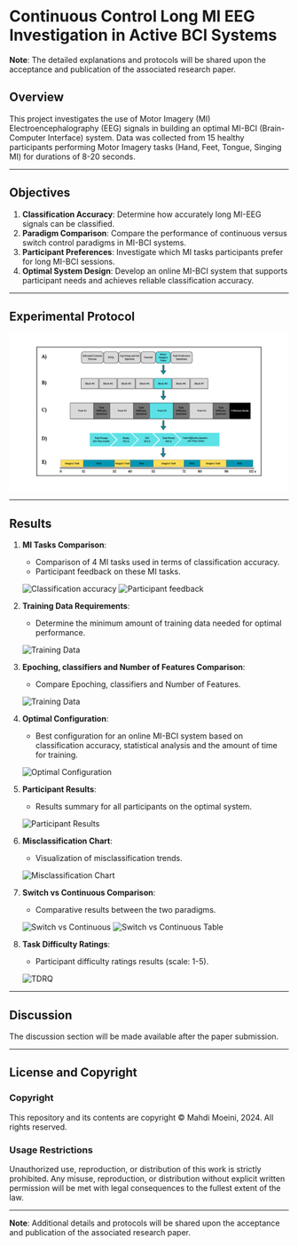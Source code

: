 # Continuous Control Long MI EEG Investigation in Active BCI Systems
**Note**: The detailed explanations and protocols will be shared upon the acceptance and publication of the associated research paper.

## Overview
This project investigates the use of Motor Imagery (MI) Electroencephalography (EEG) signals in building an optimal MI-BCI (Brain-Computer Interface) system. Data was collected from 15 healthy participants performing Motor Imagery tasks (Hand, Feet, Tongue, Singing MI) for durations of 8-20 seconds. 


---

## Objectives

1. **Classification Accuracy**: Determine how accurately long MI-EEG signals can be classified.
2. **Paradigm Comparison**: Compare the performance of continuous versus switch control paradigms in MI-BCI systems.
3. **Participant Preferences**: Investigate which MI tasks participants prefer for long MI-BCI sessions.
4. **Optimal System Design**: Develop an online MI-BCI system that supports participant needs and achieves reliable classification accuracy.

---

## Experimental Protocol
![Experimental Protocol](https://github.com/M-Moeini/Continuous-Control-MI-EEG/blob/main/READMEImgs/EP.png)

---

## Results

1. **MI Tasks Comparison**:
   - Comparison of 4 MI tasks used in terms of classification accuracy.
   - Participant feedback on these MI tasks.

   ![Classification accuracy](M-Moeini/Continuous-Control-MI-EEG/READMEImgs/MI-C.png)
   ![Participant feedback](M-Moeini/Continuous-Control-MI-EEG/READMEImgs/TP-C.png)

2. **Training Data Requirements**:
   - Determine the minimum amount of training data needed for optimal performance.

   ![Training Data](M-Moeini/Continuous-Control-MI-EEG/READMEImgs/TB-C.png)

3. **Epoching, classifiers and Number of Features Comparison**:
   -  Compare Epoching, classifiers and Number of Features.

   ![Training Data](M-Moeini/Continuous-Control-MI-EEG/READMEImgs/WCF-C.png)


3. **Optimal Configuration**:
   - Best configuration for an online MI-BCI system based on classification accuracy, statistical analysis and the amount of time for training.

   ![Optimal Configuration](M-Moeini/Continuous-Control-MI-EEG/READMEImgs/Optimal-BCI-C.png)

4. **Participant Results**:
   - Results summary for all participants on the optimal system.

   ![Participant Results](M-Moeini/Continuous-Control-MI-EEG/READMEImgs/Optimal-BCI-R.png)

5. **Misclassification Chart**:
   - Visualization of misclassification trends.

   ![Misclassification Chart](M-Moeini/Continuous-Control-MI-EEG/READMEImgs/MISS-R.png)

6. **Switch vs Continuous Comparison**:
   - Comparative results between the two paradigms.

   ![Switch vs Continuous](M-Moeini/Continuous-Control-MI-EEG/READMEImgs/CS-C.png)
   ![Switch vs Continuous Table](M-Moeini/Continuous-Control-MI-EEG/READMEImgs/CS-Table-C.png)

7. **Task Difficulty Ratings**:
   - Participant difficulty ratings results (scale: 1-5).

   ![TDRQ](M-Moeini/Continuous-Control-MI-EEG/READMEImgs/TDRQ-C.png)



---

## Discussion
The discussion section will be made available after the paper submission.

---

## License and Copyright

### Copyright
This repository and its contents are copyright © Mahdi Moeini, 2024. All rights reserved.

### Usage Restrictions
Unauthorized use, reproduction, or distribution of this work is strictly prohibited. Any misuse, reproduction, or distribution without explicit written permission will be met with legal consequences to the fullest extent of the law.

---

**Note**: Additional details and protocols will be shared upon the acceptance and publication of the associated research paper.
